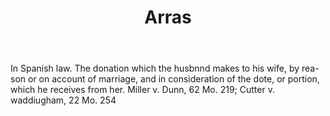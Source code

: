 ---
title: Arras
letter: A
permalink: "/definitions/bld-arras.html"
body: In Spanish law. The donation which the husbnnd makes to his wife, by rea-son
  or on account of marriage, and in consideration of the dote, or portion, which he
  receives from her. Miller v. Dunn, 62 Mo. 219; Cutter v. waddiugham, 22 Mo. 254
published_at: '2018-07-07'
source: Black's Law Dictionary 2nd Ed (1910)
layout: post
---